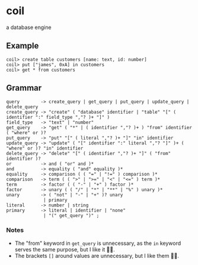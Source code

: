 # coil
a database engine
## Example
```
coil> create table customers [name: text, id: number]
coil> put ["james", 0xA] in customers
coil> get * from customers
```
## Grammar
```
query        -> create_query | get_query | put_query | update_query | delete_query
create_query -> "create" ( "database" identifier | "table" "[" ( identifier ":" field_type ","? )+ "]" )
field_type   -> "text" | "number"
get_query    -> "get" ( "*" | ( identifier ","? )+ ) "from" identifier ( "where" or )?
put_query    -> "put" "[" ( literal ","? )+ "]" "in" identifier
update_query -> "update" ( "[" identifier ":" literal ","? "]" )+ ( "where" or )? "in" identifier
delete_query -> "delete" "[" ( identifier ","? )+ "]" ( "from" identifier )?
or           -> and ( "or" and )*
and          -> equality ( "and" equality )*
equality     -> comparison ( ( "=" | "!=" ) comparison )*
comparison   -> term ( ( ">" | ">=" | "<" | "<=" ) term )*
term         -> factor ( ( "-" | "+" ) factor )*
factor       -> unary ( ( "/" | "*" | "**" | "%" ) unary )*
unary        -> ( "not" | "-" | "+" )? unary
              | primary
literal      -> number | string
primary      -> literal | identifier | "none"
              | "(" get_query ")" ;
```
### Notes
- The "from" keyword in `get_query` is unnecessary, as the `in` keyword serves the same purpose, but I like it 🤷‍♀️.
- The brackets `[]` around values are unnecessary, but I like them 🤷‍♀️.